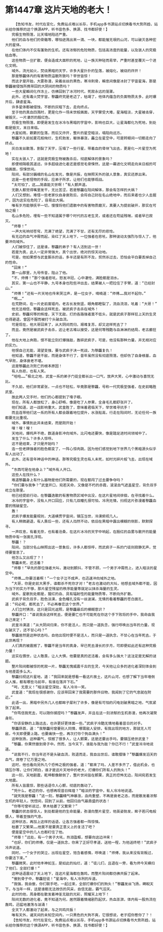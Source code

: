 # 第1447章 这片天地的老大！
        【告知书友，时代在变化，免费站点难以长存，手机app多书源站点切换看书大势所趋，站长给你推荐的这个换源APP，听书音色多、换源、找书都好使！】
       究极生物殒落，比天塌地陷还严重。
       他们的血与他们的骨骼等，哪怕迸溅出来一滴、一块，都能摧无垠的山河，可以破灭各种宏大的星体。
       在他们体内不仅有蓬勃的生机，还有浓郁的危险物质，包括高浓度的能量，以及骇人的究极枯血等。
       这些物质一旦扩散，便会造成大面积的死地，让一族灭种轻而易举，严重时甚至覆灭一个进化文明。
       域外，流光如火，焚烧黑暗的天宇，许多大星扑扑的坠落，被熔化，被烧的炸开！
       那是黎龘体内的有害物质溢散所致吗？举世皆惊！
       而这才是开始，大雾弥漫，染着丝丝的黑色，寒冷刺骨，瞬息间像是冰封了宇宙星海，那是黎龘被侵蚀所携带回的大阴间的物质吗？
       一些大星瞬间化作冻土，仿佛回到了冰河时代，死寂永远的笼罩。
       此外，还有毒火焚宇宙，黎龘终究是老迈了，枯竭了，他体内蕴含的负面物质太多，此时爆开后，肆虐星海。
       许多星体都被侵蚀，不断的灰暗下去，走向终点。
       至于他的真血四溅时，更是化作一场末世般画面，天宇蒙受大难，星海暗淡，大星被击穿，被毁灭，一片凄厉的殷红色。
       究极生物殒落，即便是发生在冰冷与黑暗的宇宙中，影响也巨大，让星海都化为死地，到处都是毁灭，末日来临。
       大星如雨，簌簌的坠落，而后又炸开，整片的星空暗淡，塌陷向远方。
       黎龘不久前如夏花般绚烂，生机勃发，躯体暴涨，矗立在星空中，可是转眼间一切都走向了终点。
       灰白发丝散落，割裂了天宇，压塌了一些行星，带着血的骨块飞出去，更是化一片星空为死地！
       实在太骇人了，这就是究极生物被轰杀后，彻底解体的景象吗？
       即便相隔极其遥远，许多超级进化者还是感觉毛骨悚然，这是一幕进化文明走向末日般的可怕画面，惊悚世间。
       阳间，有部分巍峨的名山在发光，像是共振，在映照天外的骇人景象，真实还原出来。
       这是一些老怪物的手段，应弟子所求，让他们也能够观战。
       “太可怕了，这……简直能灭世啊！”有人颤声道。
       无数人都觉得嘴里发干，无比苦涩，若是黎龘在阳间解体，那会有怎样的大祸？
       人们又想到，难怪一些老家伙自身衰败后，会将自己封在名山绝地中，而后来者也少人去掘尸，因为这实在危险了，容易出大祸。
       唯有岁月能够抚平一切，慢慢将他们遗骸中的有害物质磨灭，真要人为提前破开，那实在可怕之极！
       名山多危险，埋有一些不知道属于哪个时代的古老生灵，或者还在苟延残喘，或者早已寂灭。
       “师尊！”
       一声大吼响彻苍穹，充满了绝望，充满了不甘，还有无尽的悲怆。
       有无边的血气冲霄而起，染红了天上地下，一位强者在悲吼，那种波动太强烈与惊人了，他要冲向域外。
       人们被惊住了，这是谁，黎龘的弟子？有人活到这一世！
       若是为真，此人一定非常强大，真个出世，绝对的惊天动地。
       可是，他如果想与武皇厮杀的话，多半还是有所不及，贸然杀过去，恐怕会平白要丢掉自己的性命。
       “回来！”
       第一山那里，九号传音，阻止了他。
       “不，师傅！”那个强者悲吼，怒发冲冠，心中凄怆，满脸都是泪水。
       其实，第一山也不平静，九号本身也险些冲出去，结果被人一把拉住了手臂，道：“已经封山。”
       “师傅！”还有一片天地也传来哭泣声，是一位女子，喃喃道：“师傅……我对不起你。”
       “啊……”
       在荒野间，在一片史前废墟内，老古长发倒竖，眼角都瞪裂了，流血流泪，吼着：“大哥！”
       他无法相信，黎龘会这样死去，被武疯子击杀在域外！
       史前，黎龘何等的辉煌，天下无敌，打的各路强者莫不低头，就是武疯子那样狂上天的生灵也得避退，曾因不服而被打个头破血流。
       可是现在，他大哥回来了，从大阴间而归，艰难复苏，却又这样死去了？
       而且，竟然是被武疯子击杀，这让老古难以接受，这是何等残酷与血淋淋的结局，老古癫狂了。
       他在大地上奔跑，恨不能立刻打爆强敌，轰碎武疯子，可是，他没有那种力量，并无相对应的实力。
       他恨自己无能，渴望变强，要与武疯子决一死战，为黎龘复仇！
       他知道，黎龘不是不敌，而是身体不行了，昔年虽然没有彻底殒落，但却伤了自身根基，血气早败，身体衰老不堪。
       这是黎龘此次败亡的根本原因！
       有人伤悲，也有人笑。
       “哈哈……”极北之地，武皇一系的弟子门徒全都长出一口气，放声大笑，心中激动与喜悦无比。
       不久前，他们非常紧张，一点也不轻松，毕竟那是黎龘，号称一代究极至强者，在史前略胜武皇。
       故此两人交手时，他们的心都提到了嗓子眼。
       现在，所有人都放松了，身心舒畅，像是吃了人参果，全身毛孔都舒张开了。
       他们知道，这一战影响重大，武皇胜了，意味着君临天下，举世难寻抗手！
       而且连带他们这一系的所有人都会跟着地位提升，水涨船高，行走在阳间时，无论任何一族都要无比重视。
       域外，事情到此并未结束，而是刚开始！
       嗖！嗖！嗖！
       天地间，爆鸣声不绝，数道身影冲向域外，比闪电还要快，像是踏足进时间领域中了。
       发生了什么？许多人惊呼。
       这不是结束，才只是开始吗？
       连一些老牌强者的脸色都变了，一阵心惊肉跳，因为他们感觉到地下世界几个黑暗源头似乎有人出动了。
       此外，还有昔年神话中的神话，那等究极生灵也有人未死，如时光碎片般飞去，出现在域外。
       “东西可是在他身上？”域外有人开口。
       这些人在找什么？
       难道黎龘身上有什么器物是他们所需要的，现在都闯了过去要争夺吗？
       “你们要与我争？”武皇开口，宛若天命，又像是不朽的赤霞，滚滚血气遮盖星空，背负双手屹立在那里。
       他已经提前行动，在黎龘逸散的有害物质区域中出没，在这片星地间徘徊，在寻找着什么。
       冰冷的宇宙中，没有人开口回应，只有几双瞳孔很可怕，冷冽无情，扫视这片弥漫着黎龘血雾的残破星空。
       轰！
       武疯子爆发能量规则，大道横贯宇宙间，镇压当世，冷漠俯视几人。
       有人稍微避退，有人靠后一些，还有人岿然不动，依旧在黑暗中露出模糊的侧影，默默探寻。
       一声叹息，有着无奈，也有着沧桑，在这片冰冷的天宇中响起，在殷红的血雾与散开的能量物质中有一张面孔浮现。
       黎龘！？
       阳间，当部分名山映照出这一景象后，许多人都惊呼，而武疯子一系的门徒则寂静无声，觉得要窒息了。
       他怎么又出现了？！
       黎龘未死，还活着？
       “师尊！”早先的那位强者大叫，激动到颤抖，不管不顾，一个男子冲霄而上，进入暗淡的星空中。
       “师傅……你要活着啊！”一个女子泣不成声，也迅速冲向域外之地。
       “大哥，你是史前大黑手，谁都杀不死你才对！”老古也激动的大叫，他想去域外都不能，因为当下的实力不够，那片星空残留的秩序能量等就足以抹杀海量的生灵。
       域外，星骸到处都是，猩红的血、具有辐射性的能量物质等，不断向外扩散。
       武疯子背负双手，脸色淡漠，金色瞳孔没有一丝波澜，无情的看着黎龘的苍白面孔，道：“何必呢，都死去了，不必再眷恋这个世界。”
       人们立时猜测，这只是回光返照，是黎龘最后的模糊意识？
       黎龘开口：“谁说我会这样死去，便是要亡也不可能死在你这个手下败将的手中，我命由我自己来定！”
       武皇冷漠道：“从大阴间归来，你不是活人，而只是一道执念，强行呼唤出当年的力量，现在破灭了，还不甘心吗？”
       黎龘居然是这种状态吗，自他出现时便不是活人，而只是一道执念，不甘心在当年死去，于此世再现？
       人们真的被震撼了，黎龘不是当年的真身，早已死去漫长的岁月，可即便如此还有这种究极力量！
       这实在慑世，让人敬畏，让人大惧，他要是真的还活着，会有多么强大？这注定是无解的谜题。
       整片阳间都被惊的死寂一片，黎龘无愧威震千古的生灵，今天他让众多的进化者深刻体会到与他差距多么大。
       黎龘扫视这片星地，道：“我回来就是想看一看这片故土，这片山河，也想了解下当年墙倒众人推，都有哪些马前卒，有谁在落井下石。”
       “呵，无意义！”暗淡星空深处，有人冷冷一笑。
       武皇道：“我现在很感谢你，应该带回来了我需要的那件旧物，我闻到了它的气息就在附近。”
       此语一出，黑暗中另外几人也都眸子犀利了许多，像是有可怕的闪电划破黑暗之地，气氛紧张了起来。
       “你笃信我死去，可以随你揉捏吗？”黎龘发声，并且在这一刻浓郁的生机弥漫，他再次凝聚身形。
       “你该安静的上路远去，也许更好更体面一些。”武疯子冷酷无情地看着昔日的对手。
       黎龘昂首，道：“我黎龘何曾要别人同情，哪需敌人安排，有我出现的地方，那就无人可敌，今天即便要上路，也要痛快一些，再次打你个狗血满头！”
       这种张扬，这种霸气，惊撼了很多人，让人颤栗，这是还要出手吗，要镇压绝世武皇？
       “黎龘，你果然傲到骨子中。然而，当今天下，谁能与我为敌？你已不行！”武皇冷冷地说道。
       “说我不行，你当年还不是头破血流，败退而走，我自出世后，谁敢撄锋？”黎龘爆发滔天的血气，席卷了亿万里之地。
       这时，他也看向另外几个恐怖之极的强者，道：“都来了吗，人差不多齐了，借此机会，也镇压尔等，让你们明白，谁才是这片天地中的老大，打爆你们所有人的狗头！”
       这一刻，天地剧震，乾坤都像颠倒了，整片世间皆在颤栗，真正的恐怖无边，阳间宛若发生大地震。
       所有人皆震惊，那些话语令人心颤，彻底的轰动了。
       “凭什么，老迈的你，也想再现昔日辉煌？”暗淡的宇宙中，有人冷冷地说道。
       “就凭我是黎龘！”这一刻，黎龘精气神暴涨，血肉重塑，不再是衰老之态，而是散发着浓郁生机的年轻人，恍惚间，回到了从前，他回归血气最鼎盛的状态！
       “你等可曾听说过，草木枯萎了又繁荣？”
       黎龘的状态很惊人，到处都是他的生命能量，弥漫向整片星空，他英姿勃发，眸子若闪电般慑人，带着至强的气息。
       这种状态，再加上这样的话语，让各方强者都一阵惊悚。
       枯萎了又繁荣……他莫不是要真正意义上的复活了吧？
       便是星空中的几人也都盯住了他。
       “师尊！”远处，有一个男子大吼，热泪盈眶，想要向这边冲来！
       “也好，你们的师傅，仅是一道执念，你来了正好尽孝道，送他一程，为他送终吧！”武疯子冷声说道。
       同时，一个女子的哭泣，出现在星空，饱含着感情，呼唤道：“师傅，我从来没有背叛过，你要活下来。”
       黎龘微笑，此时他丰神如玉，是如此的灿烂，道：“徒儿们，且退在一旁，看为师今天横扫了他们，全部打爆！”
       这种话语震动了天上地下，连这片星海都在轰鸣，而整片阳间都仿佛共振了起来。
       “傲到骨子中，黎龘狂徒！”星海中，有人冷冽的斥道。
       “我强，我自傲，你们联手吧，一起过来，全部打爆你们的狗头！”黎龘发丝飞扬，睥睨天下，与当年一样，这是谁都无法效仿的风采，自信无敌，霸气滔天。
       此时的他，周身都在散发着神圣无敌的光彩，照耀天上地下！
       阳间无数的进化者，竟不知道为何，居然跟着情绪剧烈起伏，热血澎湃，体内有一股热流在轰鸣，迅猛地激荡与汹涌！
       全天下人都激动了起来，与之共鸣共振！
       唯有天外，诸天间的未知空间内，一只黑色的大狗不爽，它很想说，老子招你惹你了？！
       【告知书友，时代在变化，免费站点难以长存，手机app多书源站点切换看书大势所趋，站长给你推荐的这个换源APP，听书音色多、换源、找书都好使！】
